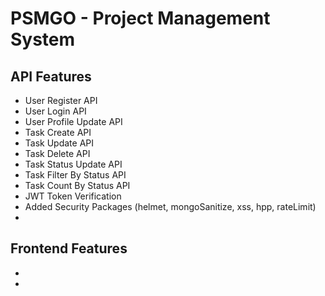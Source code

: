 # PSMGO - Project Management System

## API Features
- User Register API
- User Login API
- User Profile Update API
- Task Create API
- Task Update API
- Task Delete API
- Task Status Update API
- Task Filter By Status API
- Task Count By Status API
- JWT Token Verification
- Added Security Packages (helmet, mongoSanitize, xss, hpp, rateLimit)
- 
## Frontend Features
- 
- 
